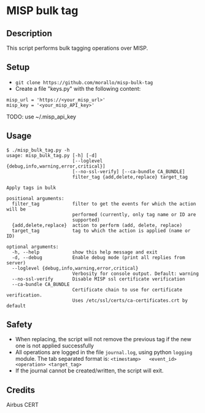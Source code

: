 # MISP bulk tag

## Description

This script performs bulk tagging operations over MISP.

## Setup

- `git clone https://github.com/morallo/misp-bulk-tag`
- Create a file "keys.py" with the following content:
```
misp_url = 'https://<your_misp_url>'
misp_key = '<your_misp_API_key>'
```

TODO: use ~/.misp_api_key

## Usage

```
$ ./misp_bulk_tag.py -h
usage: misp_bulk_tag.py [-h] [-d]
                        [--loglevel {debug,info,warning,error,critical}]
                        [--no-ssl-verify] [--ca-bundle CA_BUNDLE]
                        filter_tag {add,delete,replace} target_tag

Apply tags in bulk

positional arguments:
  filter_tag            filter to get the events for which the action will be
                        performed (currently, only tag name or ID are
                        supported)
  {add,delete,replace}  action to perform (add, delete, replace)
  target_tag            tag to which the action is applied (name or ID)

optional arguments:
  -h, --help            show this help message and exit
  -d, --debug           Enable debug mode (print all replies from server)
  --loglevel {debug,info,warning,error,critical}
                        Verbosity for console output. Default: warning
  --no-ssl-verify       Disable MISP ssl certificate verification
  --ca-bundle CA_BUNDLE
                        Certificate chain to use for certificate verification.
                        Uses /etc/ssl/certs/ca-certificates.crt by default
```

## Safety

- When replacing, the script will not remove the previous tag if the new one is not applied successfully
- All operations are logged in the file `journal.log`, using python `logging` module. The tab separated format is:
  `<timestamp>   <event_id> <operation> <target_tag>`
- If the journal cannot be created/written, the script will exit.

## Credits

Airbus CERT
